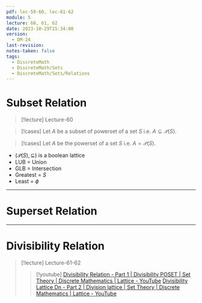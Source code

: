 ```yaml
---
pdf: lec-59-60, lec-61-62
module: 5
lecture: 60, 61, 62
date: 2023-10-29T15:34:00
version:
  - DM-24
last-revision: 
notes-taken: false
tags:
  - DiscreteMath
  - DiscreteMath/Sets
  - DiscreteMath/Sets/Relations
---
```

# Subset Relation
> [!lecture] Lecture-60

> [!cases] 
>Let $A$ be a subset of powerset of a set $S$ i.e. $A \subseteq \mathcal{P}(S)$.

> [!cases] 
>Let $A$ be the powerset of a set $S$ i.e. $A = \mathcal{P}(S)$.


- $(\mathcal{P}(S), \subseteq)$ is a boolean lattice
- LUB = Union
- GLB = Intersection
- Greatest = $S$
- Least = $\phi$ 
---

# Superset Relation



---
# Divisibility Relation

> [!lecture] Lecture-61-62
>> [!youtube] 
> > [Divisibility Relation - Part 1 | Divisibility POSET | Set Theory | Discrete Mathematics | Lattice - YouTube](https://www.youtube.com/watch?v=5ia3SsbB7Ks)
> [Divisibility Lattice Dn - Part 2 | Division lattice | Set Theory | Discrete Mathematics | Lattice - YouTube](https://www.youtube.com/watch?v=aWJHVZDlGzQ)
